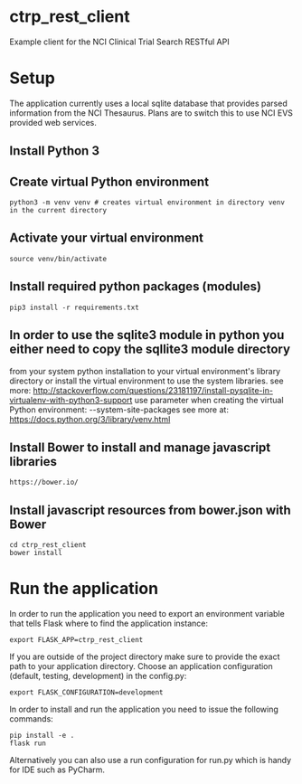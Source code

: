 # ctrp_rest_client
Example client for the NCI Clinical Trial Search RESTful API

# Setup #
The application currently uses a local sqlite database that provides parsed
information from the NCI Thesaurus. Plans are to switch this to use NCI EVS provided 
web services.
## Install Python 3
## Create virtual Python environment
    python3 -m venv venv # creates virtual environment in directory venv in the current directory
## Activate your virtual environment
    source venv/bin/activate
## Install required python packages (modules)
    pip3 install -r requirements.txt
## In order to use the sqlite3 module in python you either need to copy the sqllite3 module directory
from your system python installation to your virtual environment's library directory or
install the virtual environment to use the system libraries.
see more: http://stackoverflow.com/questions/23181197/install-pysqlite-in-virtualenv-with-python3-support
use parameter when creating the virtual Python environment: --system-site-packages
see more at: https://docs.python.org/3/library/venv.html
## Install Bower to install and manage javascript libraries
    https://bower.io/
## Install javascript resources from bower.json with Bower
    cd ctrp_rest_client
    bower install
   
# Run the application #
In order to run the application you need to export an environment variable that 
tells Flask where to find the application instance:

    export FLASK_APP=ctrp_rest_client

If you are outside of the project directory make sure to provide the exact path to your application directory. 
Choose an application configuration (default, testing, development) in the config.py:

    export FLASK_CONFIGURATION=development

In order to install and run the application you need to issue the following commands:

    pip install -e .
    flask run
    
Alternatively you can also use a run configuration for run.py which is handy for
IDE such as PyCharm.